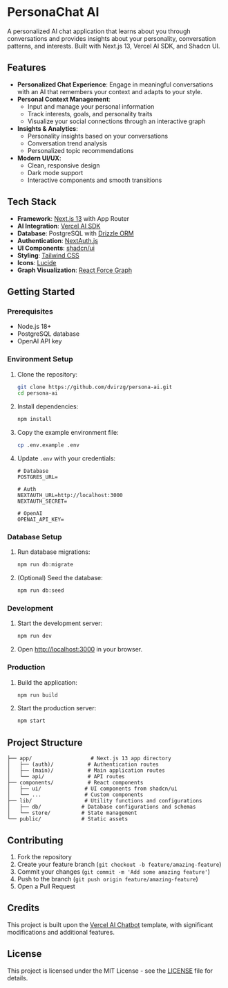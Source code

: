 # PersonaChat AI

A personalized AI chat application that learns about you through conversations and provides insights about your personality, conversation patterns, and interests. Built with Next.js 13, Vercel AI SDK, and Shadcn UI.

## Features

- **Personalized Chat Experience**: Engage in meaningful conversations with an AI that remembers your context and adapts to your style.
- **Personal Context Management**: 
  - Input and manage your personal information
  - Track interests, goals, and personality traits
  - Visualize your social connections through an interactive graph
- **Insights & Analytics**:
  - Personality insights based on your conversations
  - Conversation trend analysis
  - Personalized topic recommendations
- **Modern UI/UX**:
  - Clean, responsive design
  - Dark mode support
  - Interactive components and smooth transitions

## Tech Stack

- **Framework**: [Next.js 13](https://nextjs.org/) with App Router
- **AI Integration**: [Vercel AI SDK](https://sdk.vercel.ai/docs)
- **Database**: PostgreSQL with [Drizzle ORM](https://orm.drizzle.team)
- **Authentication**: [NextAuth.js](https://next-auth.js.org)
- **UI Components**: [shadcn/ui](https://ui.shadcn.com)
- **Styling**: [Tailwind CSS](https://tailwindcss.com)
- **Icons**: [Lucide](https://lucide.dev)
- **Graph Visualization**: [React Force Graph](https://github.com/vasturiano/react-force-graph)

## Getting Started

### Prerequisites

- Node.js 18+ 
- PostgreSQL database
- OpenAI API key

### Environment Setup

1. Clone the repository:
   ```bash
   git clone https://github.com/dvirzg/persona-ai.git
   cd persona-ai
   ```

2. Install dependencies:
   ```bash
   npm install
   ```

3. Copy the example environment file:
   ```bash
   cp .env.example .env
   ```

4. Update `.env` with your credentials:
   ```
   # Database
   POSTGRES_URL=
   
   # Auth
   NEXTAUTH_URL=http://localhost:3000
   NEXTAUTH_SECRET=
   
   # OpenAI
   OPENAI_API_KEY=
   ```

### Database Setup

1. Run database migrations:
   ```bash
   npm run db:migrate
   ```

2. (Optional) Seed the database:
   ```bash
   npm run db:seed
   ```

### Development

1. Start the development server:
   ```bash
   npm run dev
   ```

2. Open [http://localhost:3000](http://localhost:3000) in your browser.

### Production

1. Build the application:
   ```bash
   npm run build
   ```

2. Start the production server:
   ```bash
   npm start
   ```

## Project Structure

```
├── app/                   # Next.js 13 app directory
│   ├── (auth)/           # Authentication routes
│   ├── (main)/           # Main application routes
│   └── api/              # API routes
├── components/           # React components
│   ├── ui/              # UI components from shadcn/ui
│   └── ...              # Custom components
├── lib/                 # Utility functions and configurations
│   ├── db/             # Database configurations and schemas
│   └── store/          # State management
└── public/             # Static assets
```

## Contributing

1. Fork the repository
2. Create your feature branch (`git checkout -b feature/amazing-feature`)
3. Commit your changes (`git commit -m 'Add some amazing feature'`)
4. Push to the branch (`git push origin feature/amazing-feature`)
5. Open a Pull Request

## Credits

This project is built upon the [Vercel AI Chatbot](https://github.com/vercel-labs/ai-chatbot) template, with significant modifications and additional features.

## License

This project is licensed under the MIT License - see the [LICENSE](LICENSE) file for details.
